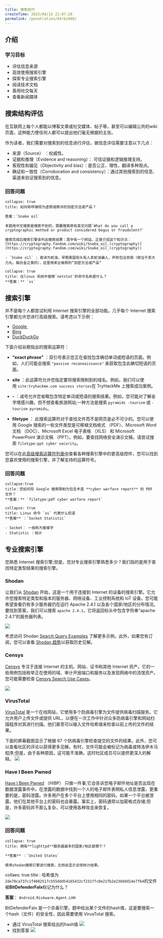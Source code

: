 ```yaml
---
title: 搜索技巧
createTime: 2025/04/15 21:07:28
permalink: /penetration/04rbz046/
---
```

## 介绍

### 学习目标

- 评估信息来源
- 高效使用搜索引擎
- 探索专业搜索引擎
- 阅读技术文档
- 善用社交每天
- 查看新闻媒体

## 搜索结构评估

在互联网上每个人都能以博客文章或社交媒体、帖子等，甚至可以编辑公共的wiki页面，这种能力使任何人都可以提出他们毫无根据的主张。

作为读者，我们需要对搜索到的信息进行评估，做信息评估需要注意以下几点：
- 来源（Source） ：权威性。
- 证据和推理（Evidence and reasoning）： 可信证据和逻辑推理支持。
- 客观性和偏见（Objectivity and bias）：是否公正、理性，翻译多种观点。
- 确证和一致性（Corroboration and consistency）：通过其他搜索到的信息、渠道来验证搜索到的信息。

### 回答问题

```ad-details
collapse: true
title: 如何称呼被视为虚假或欺诈的加密方法或产品？

答案：`Snake oil`

本题用中文搜索是搜索不到的，需要搜索原有英文问题`What do you call a cryptographic method or product considered bogus or fraudulent?`

搜索完成后搜索引擎会列出搜索结果：其中有一个网站，正是介绍这个知识点：
[https://cryptography.fandom.com/wiki/Snake_oil_(cryptography)](https://cryptography.fandom.com/wiki/Snake_oil_(cryptography))

- `Snake oil` : 直译为蛇油，早期美国街头有人卖蛇油骗人，声称包治百病（相当于卖大力丸、脑白金之类的），这里用来比喻假的“加密方法或产品”
```

```ad-details
collapse: true
title: 在linux 系统中替换`netstat`的命令名称是什么？
**答案：** `ss`
```

##  搜索引擎

并不是每个人都尝试利用 Internet 搜索引擎的全部功能。几乎每个 Internet 搜索引擎都允许您进行高级搜索。请考虑以下示例：

- [Google ](https://www.google.com/advanced_search)
- [Bing](https://support.microsoft.com/en-us/topic/advanced-search-options-b92e25f1-0085-4271-bdf9-14aaea720930)
- [DuckDuckGo](https://duckduckgo.com/duckduckgo-help-pages/results/syntax/)

下面介绍谷歌指出的搜索运算符：

- **"exact phrase"** ：双引号表示您正在查找包含确切单词或短语的页面。例如，人们可能会搜索 `"passive reconnaissance"` 来获取包含此确切短语的页面。
- **site** ：此运算符允许您指定要将搜索限制到的域名。例如，我们可以使用 `site:tryhackme.com success stories`在 TryHackMe 上搜索成功案例。

- **-** ：减号允许您省略包含特定单词或短语的搜索结果。例如，您可能对了解金字塔感兴趣，但不想查看旅游网站;一种方法是搜索 `pyramids -tourism` 或 `-tourism pyramids`。
- **filetype** ： 此搜索运算符对于查找文件而不是网页是必不可少的。您可以使用 Google 搜索的一些文件类型是可移植文档格式 （PDF）、Microsoft Word 文档 （DOC）、Microsoft Excel 电子表格 （XLS） 和 Microsoft PowerPoint 演示文稿 （PPT）。例如，要查找网络安全演示文稿，请尝试搜索 `filetype:ppt cyber security`。

您可以在此[高级搜索运算符列表中](https://github.com/cipher387/Advanced-search-operators-list)查看各种搜索引擎中的更高级控件，您可以找到您喜欢使用的搜索引擎，并了解支持的运算符号。

### 回答问题

```ad-details
collapse:true
title：您如何将 Google 搜索限制为包含术语 **cyber warfare report** 的 PDF 文件？
**答案：** `filetype:pdf cyber warfare report`
```

```ad-details
collapse: true
title: Linux 命令 `ss` 代表什么短语
**答案** ：`Socket Statistic`

- Socket： 一般称为套接字
- Statistic ：统计
```

##  专业搜索引擎

您熟悉 Internet 搜索引擎;但是，您对专业搜索引擎熟悉多少？我们指的是用于查找特定类型结果的搜索引擎。

### Shodan
让我们从 [Shodan](https://www.shodan.io/) 开始，这是一个用于连接到 Internet 的设备的搜索引擎。它允许您搜索特定类型和版本的服务器、网络设备、工业控制系统和 IoT 设备。您可能希望查看仍有多少服务器仍在运行 Apache 2.4.1 以及各个国家/地区的分布情况。要找到答案，我们可以搜索 `apache 2.4.1`，它将返回标头中包含字符串“apache 2.4.1”的服务器列表。

![](assets/search-skills/file-20250415220011.png)

考虑访问 Shodan [Search Query Examples](https://www.shodan.io/search/examples) 了解更多示例。此外，如果您有订阅，您可以查看 [Shodan 趋势](https://trends.shodan.io/)以获取历史见解。

### Censys

[Censys](https://search.censys.io/) 专注于连接 Internet 的主机、网站、证书和其他 Internet 资产。它的一些用例包括枚举正在使用的域、审计开放端口和服务以及发现网络中的流氓资产。您可能需要检查 [Censys Search Use Cases](https://support.censys.io/hc/en-us/articles/20720064229140-Censys-Search-Use-Cases)。

![](assets/search-skills/file-20250415220145.png)

### VirusTotal

[VirusTotal](https://www.virustotal.com/) 是一个在线网站，它使用多个防病毒引擎为文件提供病毒扫描服务。它允许用户上传文件或提供 URL，以便在一次工作中针对众多防病毒引擎和网站扫描程序对其进行扫描。他们甚至可以输入文件哈希值来检查以前上传的文件的结果。

下面的屏幕截图显示了根据 67 个防病毒引擎检查提交的文件的结果。此外，您可以查看社区的评论以获得更多见解。有时，文件可能会被标记为病毒或特洛伊木马程序;但是，由于各种原因，这可能不准确，这时社区成员可以提供更深入的解释。
![](assets/search-skills/file-20250415220331.png)

### Have I Been Pwned

[Have I Been Pwned](https://haveibeenpwned.com/) （HIBP） 只做一件事;它会告诉您电子邮件地址是否出现在数据泄露事件中。在泄露的数据中找到一个人的电子邮件表明私人信息泄露，更重要的是，密码泄露。许多用户在多个平台上使用相同的密码，如果一个平台被泄露，他们在其他平台上的密码也会暴露。事实上，密码通常以加密格式存储;但是，许多密码并不那么复杂，可以使用各种攻击来恢复。

![](assets/search-skills/file-20250415220413.png)

### 回答问题

```ad-details
collapse: true
title: 拥有**lighttpd**服务器最多的国家/地区是哪个？

**答案** ：`United States`

使用shodan搜索引擎进行搜索，左侧会显示全球统计结果。
```

collaes: true
title : 哈希值为`2de70ca737c1f4602517c555ddd54165432cf231ffc0e21fb2e23b9dd14e7fb4`的文件被**BitDefenderFalx**标记为什么？

**答案**： `Android.Riskware.Agent.LHH`


BitDefenderFalx 是一个杀毒引擎，题中给出某个文件的hash值，这是要搜索一个hash（文件）的安全性，因此需要使用 VirusTotal 搜索。

- 通过 VirusTotal 搜索给出的hash值
	![](assets/search-skills/file-20250415221936.png)
- 找到答案
	![](assets/search-skills/file-20250415222001.png)

```